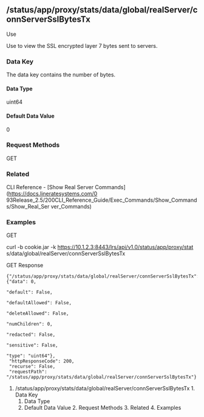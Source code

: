 ## /status/app/proxy/stats/data/global/realServer/connServerSslBytesTx

Use

Use to view the SSL encrypted layer 7 bytes sent to servers.

### Data Key

The data key contains the number of bytes.

#### Data Type

uint64

#### Default Data Value

0

### Request Methods

GET

### Related

CLI Reference - [Show Real Server Commands](https://docs.lineratesystems.com/0
93Release_2.5/200CLI_Reference_Guide/Exec_Commands/Show_Commands/Show_Real_Ser
ver_Commands)

### Examples

GET

curl -b cookie.jar -k https://10.1.2.3:8443/lrs/api/v1.0/status/app/proxy/stat
s/data/global/realServer/connServerSslBytesTx

GET Response

    
    {"/status/app/proxy/stats/data/global/realServer/connServerSslBytesTx": {"data": 0,
                                                                              "default": False,
                                                                              "defaultAllowed": False,
                                                                              "deleteAllowed": False,
                                                                              "numChildren": 0,
                                                                              "redacted": False,
                                                                              "sensitive": False,
                                                                              "type": "uint64"},
     "httpResponseCode": 200,
     "recurse": False,
     "requestPath": "/status/app/proxy/stats/data/global/realServer/connServerSslBytesTx"}
    

  1. /status/app/proxy/stats/data/global/realServer/connServerSslBytesTx
    1. Data Key
      1. Data Type
      2. Default Data Value
    2. Request Methods
    3. Related
    4. Examples

